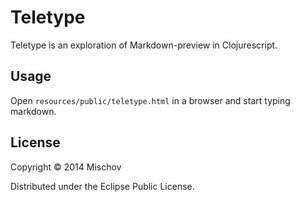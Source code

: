 # Teletype

Teletype is an exploration of Markdown-preview in Clojurescript.

## Usage

Open `resources/public/teletype.html` in a browser and start typing markdown.

## License

Copyright © 2014 Mischov

Distributed under the Eclipse Public License.
